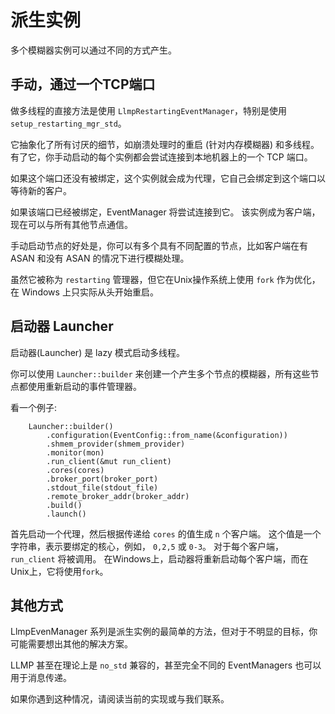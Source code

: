 # 派生实例

多个模糊器实例可以通过不同的方式产生。

## 手动，通过一个TCP端口

做多线程的直接方法是使用 `LlmpRestartingEventManager`，特别是使用 `setup_restarting_mgr_std`。

它抽象化了所有讨厌的细节，如崩溃处理时的重启 (针对内存模糊器) 和多线程。
有了它，你手动启动的每个实例都会尝试连接到本地机器上的一个 TCP 端口。

如果这个端口还没有被绑定，这个实例就会成为代理，它自己会绑定到这个端口以等待新的客户。

如果该端口已经被绑定，EventManager 将尝试连接到它。
该实例成为客户端，现在可以与所有其他节点通信。

手动启动节点的好处是，你可以有多个具有不同配置的节点，比如客户端在有 ASAN 和没有 ASAN 的情况下进行模糊处理。

虽然它被称为 `restarting` 管理器，但它在Unix操作系统上使用 `fork` 作为优化，在 Windows 上只实际从头开始重启。

## 启动器 Launcher

启动器(Launcher) 是 lazy 模式启动多线程。

你可以使用 `Launcher::builder` 来创建一个产生多个节点的模糊器，所有这些节点都使用重新启动的事件管理器。

看一个例子:

```rust,ignore
    Launcher::builder()
        .configuration(EventConfig::from_name(&configuration))
        .shmem_provider(shmem_provider)
        .monitor(mon)
        .run_client(&mut run_client)
        .cores(cores)
        .broker_port(broker_port)
        .stdout_file(stdout_file)
        .remote_broker_addr(broker_addr)
        .build()
        .launch()
```

首先启动一个代理，然后根据传递给 `cores` 的值生成 `n` 个客户端。
这个值是一个字符串，表示要绑定的核心，例如， `0,2,5` 或 `0-3`。
对于每个客户端，`run_client` 将被调用。
在Windows上，启动器将重新启动每个客户端，而在Unix上，它将使用`fork`。

## 其他方式

LlmpEvenManager 系列是派生实例的最简单的方法，但对于不明显的目标，你可能需要想出其他的解决方案。

LLMP 甚至在理论上是 `no_std` 兼容的，甚至完全不同的 EventManagers 也可以用于消息传递。

如果你遇到这种情况，请阅读当前的实现或与我们联系。